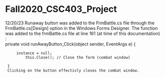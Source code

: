 # Fall2020_CSC403_Project
12/20/23  Runaway button was added to the FrmBattle.cs file through the FrmBattle.cs[Design] option in the Windows Forms Designer.  The function was added to the frmBattle.cs file at line 161 (at time of this documentation)  :    
     private void runAwayButton_Click(object sender, EventArgs e)
     {

         instance = null;
             this.Close(); // Close the form (combat window)
    
     }
     Clicking on the button effectivly closes the combat window.  